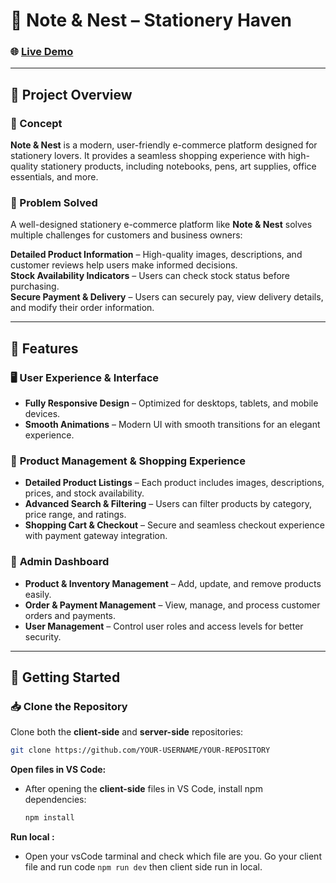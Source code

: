 # 📝 Note & Nest – Stationery Haven

### 🌐 [Live Demo](https://node-and-next-one.vercel.app)  

---

## 📜 Project Overview  

### 📌 Concept  
**Note & Nest** is a modern, user-friendly e-commerce platform designed for stationery lovers. It provides a seamless shopping experience with high-quality stationery products, including notebooks, pens, art supplies, office essentials, and more.  

### 🚀 Problem Solved  
A well-designed stationery e-commerce platform like **Note & Nest** solves multiple challenges for customers and business owners:  

**Detailed Product Information** – High-quality images, descriptions, and customer reviews help users make informed decisions.  
**Stock Availability Indicators** – Users can check stock status before purchasing.  
**Secure Payment & Delivery** – Users can securely pay, view delivery details, and modify their order information.  

---

## 🌟 Features  

### 🖥️ **User Experience & Interface**  
- **Fully Responsive Design** – Optimized for desktops, tablets, and mobile devices.  
- **Smooth Animations** – Modern UI with smooth transitions for an elegant experience.  

### 🛒 **Product Management & Shopping Experience**  
- **Detailed Product Listings** – Each product includes images, descriptions, prices, and stock availability.  
- **Advanced Search & Filtering** – Users can filter products by category, price range, and ratings.  
- **Shopping Cart & Checkout** – Secure and seamless checkout experience with payment gateway integration.  

### 🔧 **Admin Dashboard**  
- **Product & Inventory Management** – Add, update, and remove products easily.  
- **Order & Payment Management** – View, manage, and process customer orders and payments.  
- **User Management** – Control user roles and access levels for better security.  

---

## 🚀 Getting Started  

### 📥 Clone the Repository  
Clone both the **client-side** and **server-side** repositories:  

```bash
git clone https://github.com/YOUR-USERNAME/YOUR-REPOSITORY
```
**Open files in VS Code:**
   - After opening the **client-side** files in VS Code, install npm dependencies:
     ```bash
     npm install
     ```
**Run local :**
   - Open your vsCode tarminal and check which file are you. Go your client file and run code `npm run dev` then client side run in local.
